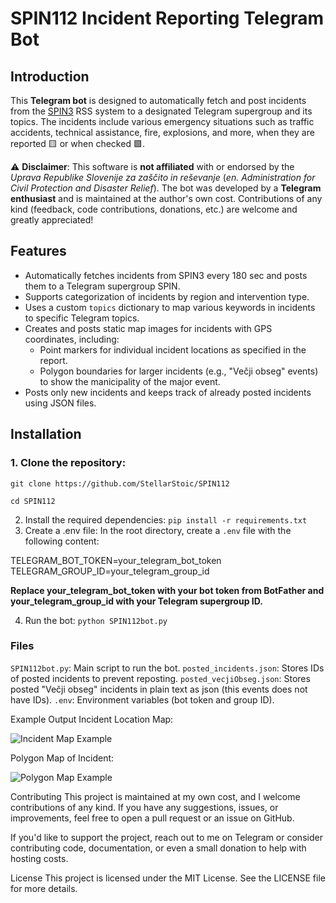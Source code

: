 # SPIN112 Incident Reporting Telegram Bot

## Introduction

This **Telegram bot** is designed to automatically fetch and post incidents from the [SPIN3](https://spin3.sos112.si) RSS system to a designated Telegram supergroup and its topics. The incidents include various emergency situations such as traffic accidents, technical assistance, fire, explosions, and more, when they are reported 🟨 or when checked 🟩.

⚠️ **Disclaimer**: This software is **not affiliated** with or endorsed by the *Uprava Republike Slovenije za zaščito in reševanje* (_en. Administration for Civil Protection and Disaster Relief_). The bot was developed by a **Telegram enthusiast** and is maintained at the author's own cost. Contributions of any kind (feedback, code contributions, donations, etc.) are welcome and greatly appreciated! 

## Features

- Automatically fetches incidents from SPIN3 every 180 sec and posts them to a Telegram supergroup SPIN.
- Supports categorization of incidents by region and intervention type.
- Uses a custom `topics` dictionary to map various keywords in incidents to specific Telegram topics.
- Creates and posts static map images for incidents with GPS coordinates, including:
  - Point markers for individual incident locations as specified in the report.
  - Polygon boundaries for larger incidents (e.g., "Večji obseg" events) to show the manicipality of the major event.
- Posts only new incidents and keeps track of already posted incidents using JSON files.

## Installation

### 1. Clone the repository:

```git clone https://github.com/StellarStoic/SPIN112```

```cd SPIN112```

2. Install the required dependencies:
```pip install -r requirements.txt```
3. Create a .env file:
In the root directory, create a ```.env``` file with the following content:

TELEGRAM_BOT_TOKEN=your_telegram_bot_token
TELEGRAM_GROUP_ID=your_telegram_group_id

__Replace your_telegram_bot_token with your bot token from BotFather and your_telegram_group_id with your Telegram supergroup ID.__

4. Run the bot:
```python SPIN112bot.py```

### Files
```SPIN112bot.py```: Main script to run the bot.
```posted_incidents.json```: Stores IDs of posted incidents to prevent reposting.
```posted_vecjiObseg.json```: Stores posted "Večji obseg" incidents in plain text as json (this events does not have IDs).
```.env```: Environment variables (bot token and group ID).

Example Output
Incident Location Map:

![Incident Map Example](incident_map.png)

Polygon Map of Incident:

![Polygon Map Example](obcina_map.png)

Contributing
This project is maintained at my own cost, and I welcome contributions of any kind. If you have any suggestions, issues, or improvements, feel free to open a pull request or an issue on GitHub.

If you'd like to support the project, reach out to me on Telegram or consider contributing code, documentation, or even a small donation to help with hosting costs.

License
This project is licensed under the MIT License. See the LICENSE file for more details.
